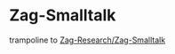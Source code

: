 # Zag-Smalltalk
trampoline to [Zag-Research/Zag-Smalltalk](https://github.com/Zag-Research/Zag-Smalltalk)
